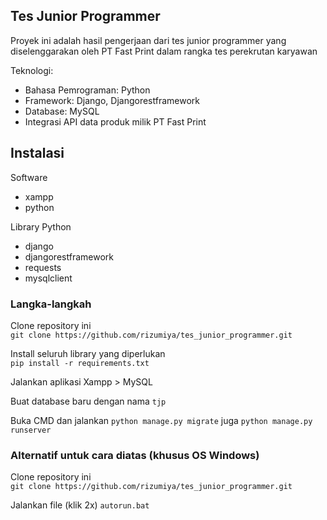 ## Tes Junior Programmer

Proyek ini adalah hasil pengerjaan dari tes junior programmer yang diselenggarakan oleh PT Fast Print dalam rangka tes perekrutan karyawan

Teknologi:
- Bahasa Pemrograman: Python
- Framework: Django, Djangorestframework
- Database: MySQL
- Integrasi API data produk milik PT Fast Print


## Instalasi

Software
- xampp  
- python  

Library Python
- django  
- djangorestframework  
- requests  
- mysqlclient  

### Langka-langkah

Clone repository ini  
`git clone https://github.com/rizumiya/tes_junior_programmer.git`  

Install seluruh library yang diperlukan  
`pip install -r requirements.txt`  

Jalankan aplikasi Xampp > MySQL  

Buat database baru dengan nama `tjp`  

Buka CMD dan jalankan `python manage.py migrate` juga `python manage.py runserver`

### Alternatif untuk cara diatas (khusus OS Windows)
Clone repository ini  
`git clone https://github.com/rizumiya/tes_junior_programmer.git`  

Jalankan file (klik 2x) `autorun.bat`

